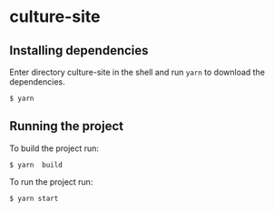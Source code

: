 # culture-site

## Installing dependencies

Enter directory culture-site in the shell and run `yarn` to download the dependencies.

```
$ yarn
```

## Running the project

To build the project run:

```
$ yarn  build
```

To run the project run:

```
$ yarn start
```
